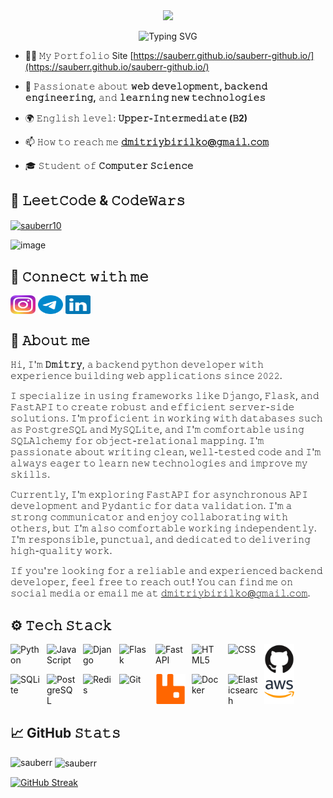 <div align="center">
  <img src="https://capsule-render.vercel.app/api?type=waving&color=00BFFF,ADD8E6&height=200&section=header&text=Hi%20👋%2C%20I'm%20Dima!&fontSize=38&fontColor=ffffff&animation=fadeIn&backgroundColor=0,191,255" />
</div>



<p align="center">
  <img src="https://readme-typing-svg.herokuapp.com?font=Fira+Code&size=22&duration=3000&pause=1000&color=00BFFF&center=true&vCenter=true&multiline=true&width=600&height=100&lines=Passionate+Python+Backend+Developer;From+Ukraine+%F0%9F%87%BA%F0%9F%87%A6;Loves+clean+code+%26+automation;Learning+new+things+every+day+%F0%9F%92%AA" alt="Typing SVG" />
</p>

- 👨‍💻 𝙼𝚢 𝙿𝚘𝚛𝚝𝚏𝚘𝚕𝚒𝚘 Site [https://sauberr.github.io/sauberr-github.io/](https://sauberr.github.io/sauberr-github.io/)

- 🎯 𝙿𝚊𝚜𝚜𝚒𝚘𝚗𝚊𝚝𝚎 𝚊𝚋𝚘𝚞𝚝 **𝚠𝚎𝚋 𝚍𝚎𝚟𝚎𝚕𝚘𝚙𝚖𝚎𝚗𝚝, 𝚋𝚊𝚌𝚔𝚎𝚗𝚍 𝚎𝚗𝚐𝚒𝚗𝚎𝚎𝚛𝚒𝚗𝚐,** 𝚊𝚗𝚍 **𝚕𝚎𝚊𝚛𝚗𝚒𝚗𝚐 𝚗𝚎𝚠 𝚝𝚎𝚌𝚑𝚗𝚘𝚕𝚘𝚐𝚒𝚎𝚜**

- 🌍 𝙴𝚗𝚐𝚕𝚒𝚜𝚑 𝚕𝚎𝚟𝚎𝚕: **𝚄𝚙𝚙𝚎𝚛-𝙸𝚗𝚝𝚎𝚛𝚖𝚎𝚍𝚒𝚊𝚝𝚎 (𝙱2)**

- 📫 𝙷𝚘𝚠 𝚝𝚘 𝚛𝚎𝚊𝚌𝚑 𝚖𝚎 **𝚍𝚖𝚒𝚝𝚛𝚒𝚢𝚋𝚒𝚛𝚒𝚕𝚔𝚘@𝚐𝚖𝚊𝚒𝚕.𝚌𝚘𝚖**

- 🎓 𝚂𝚝𝚞𝚍𝚎𝚗𝚝 𝚘𝚏 **𝙲𝚘𝚖𝚙𝚞𝚝𝚎𝚛 𝚂𝚌𝚒𝚎𝚗𝚌𝚎**

<h2 align="left">🎯 𝙻𝚎𝚎𝚝𝙲𝚘𝚍𝚎 & 𝙲𝚘𝚍𝚎𝚆𝚊𝚛𝚜</h2>

<p align="left">
<a href="https://www.leetcode.com/sauberr10" target="blank"><img align="center" src="https://raw.githubusercontent.com/rahuldkjain/github-profile-readme-generator/master/src/images/icons/Social/leet-code.svg" alt="sauberr10" height="30" width="40" /></a>
</p>

![image](https://www.codewars.com/users/Sauberr/badges/large)

<h2 align="left">🤝 𝙲𝚘𝚗𝚗𝚎𝚌𝚝 𝚠𝚒𝚝𝚑 𝚖𝚎</h2>

<p align="left">
<a href="https://www.instagram.com/1_birilko_dmitriy_1/" target="blank"><img align="center" src="https://github.com/wle8300/instagram-logo/blob/master/logo.svg" alt="sauberr10" height="30" width="40" /></a>
<a href="https://t.me/DimaBirilko" target="blank"><img align="center" src="https://github.com/CLorant/readme-social-icons/blob/main/medium/filled/telegram.svg" alt="sauberr10" height="30" width="40" /></a>
<a href="https://www.linkedin.com/in/%D0%B4%D0%B8%D0%BC%D0%B0-%D0%B1%D0%B8%D1%80%D0%B8%D0%BB%D0%BA%D0%BE-660914286/" target="blank"><img align="center" src="https://github.com/CLorant/readme-social-icons/blob/main/medium/filled/linkedin.svg" alt="sauberr10" height="30" width="40" /></a>
</p>

<h2 align="left">💬 𝙰𝚋𝚘𝚞𝚝 𝚖𝚎</h2>

𝙷𝚒, 𝙸'𝚖 **𝙳𝚖𝚒𝚝𝚛𝚢**, 𝚊 𝚋𝚊𝚌𝚔𝚎𝚗𝚍 𝚙𝚢𝚝𝚑𝚘𝚗 𝚍𝚎𝚟𝚎𝚕𝚘𝚙𝚎𝚛 𝚠𝚒𝚝𝚑 𝚎𝚡𝚙𝚎𝚛𝚒𝚎𝚗𝚌𝚎 𝚋𝚞𝚒𝚕𝚍𝚒𝚗𝚐 𝚠𝚎𝚋 𝚊𝚙𝚙𝚕𝚒𝚌𝚊𝚝𝚒𝚘𝚗𝚜 𝚜𝚒𝚗𝚌𝚎 𝟸𝟶𝟸𝟸. 

𝙸 𝚜𝚙𝚎𝚌𝚒𝚊𝚕𝚒𝚣𝚎 𝚒𝚗 𝚞𝚜𝚒𝚗𝚐 𝚏𝚛𝚊𝚖𝚎𝚠𝚘𝚛𝚔𝚜 𝚕𝚒𝚔𝚎 𝙳𝚓𝚊𝚗𝚐𝚘, 𝙵𝚕𝚊𝚜𝚔, 𝚊𝚗𝚍 𝙵𝚊𝚜𝚝𝙰𝙿𝙸 𝚝𝚘 𝚌𝚛𝚎𝚊𝚝𝚎 𝚛𝚘𝚋𝚞𝚜𝚝 𝚊𝚗𝚍 𝚎𝚏𝚏𝚒𝚌𝚒𝚎𝚗𝚝 𝚜𝚎𝚛𝚟𝚎𝚛-𝚜𝚒𝚍𝚎 𝚜𝚘𝚕𝚞𝚝𝚒𝚘𝚗𝚜. 𝙸'𝚖 𝚙𝚛𝚘𝚏𝚒𝚌𝚒𝚎𝚗𝚝 𝚒𝚗 𝚠𝚘𝚛𝚔𝚒𝚗𝚐 𝚠𝚒𝚝𝚑 𝚍𝚊𝚝𝚊𝚋𝚊𝚜𝚎𝚜 𝚜𝚞𝚌𝚑 𝚊𝚜 𝙿𝚘𝚜𝚝𝚐𝚛𝚎𝚂𝚀𝙻 𝚊𝚗𝚍 𝙼𝚢𝚂𝚀𝙻𝚒𝚝𝚎, 𝚊𝚗𝚍 𝙸'𝚖 𝚌𝚘𝚖𝚏𝚘𝚛𝚝𝚊𝚋𝚕𝚎 𝚞𝚜𝚒𝚗𝚐 𝚂𝚀𝙻𝙰𝚕𝚌𝚑𝚎𝚖𝚢 𝚏𝚘𝚛 𝚘𝚋𝚓𝚎𝚌𝚝-𝚛𝚎𝚕𝚊𝚝𝚒𝚘𝚗𝚊𝚕 𝚖𝚊𝚙𝚙𝚒𝚗𝚐. 𝙸'𝚖 𝚙𝚊𝚜𝚜𝚒𝚘𝚗𝚊𝚝𝚎 𝚊𝚋𝚘𝚞𝚝 𝚠𝚛𝚒𝚝𝚒𝚗𝚐 𝚌𝚕𝚎𝚊𝚗, 𝚠𝚎𝚕𝚕-𝚝𝚎𝚜𝚝𝚎𝚍 𝚌𝚘𝚍𝚎 𝚊𝚗𝚍 𝙸'𝚖 𝚊𝚕𝚠𝚊𝚢𝚜 𝚎𝚊𝚐𝚎𝚛 𝚝𝚘 𝚕𝚎𝚊𝚛𝚗 𝚗𝚎𝚠 𝚝𝚎𝚌𝚑𝚗𝚘𝚕𝚘𝚐𝚒𝚎𝚜 𝚊𝚗𝚍 𝚒𝚖𝚙𝚛𝚘𝚟𝚎 𝚖𝚢 𝚜𝚔𝚒𝚕𝚕𝚜.

𝙲𝚞𝚛𝚛𝚎𝚗𝚝𝚕𝚢, 𝙸'𝚖 𝚎𝚡𝚙𝚕𝚘𝚛𝚒𝚗𝚐 𝙵𝚊𝚜𝚝𝙰𝙿𝙸 𝚏𝚘𝚛 𝚊𝚜𝚢𝚗𝚌𝚑𝚛𝚘𝚗𝚘𝚞𝚜 𝙰𝙿𝙸 𝚍𝚎𝚟𝚎𝚕𝚘𝚙𝚖𝚎𝚗𝚝 𝚊𝚗𝚍 𝙿𝚢𝚍𝚊𝚗𝚝𝚒𝚌 𝚏𝚘𝚛 𝚍𝚊𝚝𝚊 𝚟𝚊𝚕𝚒𝚍𝚊𝚝𝚒𝚘𝚗. 𝙸'𝚖 𝚊 𝚜𝚝𝚛𝚘𝚗𝚐 𝚌𝚘𝚖𝚖𝚞𝚗𝚒𝚌𝚊𝚝𝚘𝚛 𝚊𝚗𝚍 𝚎𝚗𝚓𝚘𝚢 𝚌𝚘𝚕𝚕𝚊𝚋𝚘𝚛𝚊𝚝𝚒𝚗𝚐 𝚠𝚒𝚝𝚑 𝚘𝚝𝚑𝚎𝚛𝚜, 𝚋𝚞𝚝 𝙸'𝚖 𝚊𝚕𝚜𝚘 𝚌𝚘𝚖𝚏𝚘𝚛𝚝𝚊𝚋𝚕𝚎 𝚠𝚘𝚛𝚔𝚒𝚗𝚐 𝚒𝚗𝚍𝚎𝚙𝚎𝚗𝚍𝚎𝚗𝚝𝚕𝚢. 𝙸'𝚖 𝚛𝚎𝚜𝚙𝚘𝚗𝚜𝚒𝚋𝚕𝚎, 𝚙𝚞𝚗𝚌𝚝𝚞𝚊𝚕, 𝚊𝚗𝚍 𝚍𝚎𝚍𝚒𝚌𝚊𝚝𝚎𝚍 𝚝𝚘 𝚍𝚎𝚕𝚒𝚟𝚎𝚛𝚒𝚗𝚐 𝚑𝚒𝚐𝚑-𝚚𝚞𝚊𝚕𝚒𝚝𝚢 𝚠𝚘𝚛𝚔.

𝙸𝚏 𝚢𝚘𝚞'𝚛𝚎 𝚕𝚘𝚘𝚔𝚒𝚗𝚐 𝚏𝚘𝚛 𝚊 𝚛𝚎𝚕𝚒𝚊𝚋𝚕𝚎 𝚊𝚗𝚍 𝚎𝚡𝚙𝚎𝚛𝚒𝚎𝚗𝚌𝚎𝚍 𝚋𝚊𝚌𝚔𝚎𝚗𝚍 𝚍𝚎𝚟𝚎𝚕𝚘𝚙𝚎𝚛, 𝚏𝚎𝚎𝚕 𝚏𝚛𝚎𝚎 𝚝𝚘 𝚛𝚎𝚊𝚌𝚑 𝚘𝚞𝚝! 𝚈𝚘𝚞 𝚌𝚊𝚗 𝚏𝚒𝚗𝚍 𝚖𝚎 𝚘𝚗 𝚜𝚘𝚌𝚒𝚊𝚕 𝚖𝚎𝚍𝚒𝚊 𝚘𝚛 𝚎𝚖𝚊𝚒𝚕 𝚖𝚎 𝚊𝚝 𝚍𝚖𝚒𝚝𝚛𝚒𝚢𝚋𝚒𝚛𝚒𝚕𝚔𝚘@𝚐𝚖𝚊𝚒𝚕.𝚌𝚘𝚖.


<h2 align="left">⚙️  𝚃𝚎𝚌𝚑 𝚂𝚝𝚊𝚌𝚔</h2>

<a href="https://www.python.org/" target="_blank" rel="noreferrer"> <img align="left" alt="Python" width="48px" style="padding-right:10px;" src="https://cdn.jsdelivr.net/gh/devicons/devicon/icons/python/python-original.svg" /> </a>
<a href="https://developer.mozilla.org/en-US/docs/Web/JavaScript" target="_blank" rel="noreferrer"> <img align="left" alt="JavaScript" width="48px" style="padding-right:10px;" src="https://cdn.jsdelivr.net/gh/devicons/devicon/icons/javascript/javascript-original.svg" /> </a>
<a href="https://www.djangoproject.com/" target="_blank" rel="noreferrer"> <img align="left" alt="Django" width="48px" style="padding-right:10px;" src="https://cdn.jsdelivr.net/gh/devicons/devicon/icons/django/django-plain.svg" /> </a>
<a href="https://flask.palletsprojects.com/en/stable/" target="_blank" rel="noreferrer"> <img align="left" alt="Flask" width="48px" style="padding-right:10px;" src="https://cdn.jsdelivr.net/gh/devicons/devicon/icons/flask/flask-original.svg" /> </a>
<a href="https://fastapi.tiangolo.com/" target="_blank" rel="noreferrer"> <img align="left" alt="FastAPI" width="48px" style="padding-right:10px;" src="https://cdn.jsdelivr.net/gh/devicons/devicon/icons/fastapi/fastapi-plain.svg" /> </a>
<a href="https://www.w3.org/html/" target="_blank" rel="noreferrer"> <img align="left" alt="HTML5" width="48px" style="padding-right:10px;" src="https://cdn.jsdelivr.net/gh/devicons/devicon/icons/html5/html5-plain.svg" /> </a>
<a href="https://www.w3schools.com/css/" target="_blank" rel="noreferrer"> <img align="left" alt="CSS" width="48px" style="padding-right:10px;" src="https://cdn.jsdelivr.net/gh/devicons/devicon/icons/css3/css3-plain.svg" /> </a>
<a href="https://github.com/" target="_blank" rel="noreferrer"> <img align="left" alt="GitHub" width="48px" style="padding-right:10px;" src="https://github.com/devicons/devicon/blob/v2.16.0/icons/github/github-original.svg" /> </a>
<a href="https://www.sqlite.org/" target="_blank" rel="noreferrer"> <img align="left" alt="SQLite" width="48px" style="padding-right:10px;" src="https://cdn.jsdelivr.net/gh/devicons/devicon/icons/sqlite/sqlite-plain.svg" /> </a>
<a href="https://www.postgresql.org/" target="_blank" rel="noreferrer"> <img align="left" alt="PostgreSQL" width="48px" style="padding-right:10px;" src="https://cdn.jsdelivr.net/gh/devicons/devicon/icons/postgresql/postgresql-plain.svg" /> </a>
<a href="https://redis.io/downloads/" target="_blank" rel="noreferrer"> <img align="left" alt="Redis" width="48px" style="padding-right:10px;" src="https://cdn.jsdelivr.net/gh/devicons/devicon/icons/redis/redis-plain.svg" /> </a>
<a href="https://git-scm.com/" target="_blank" rel="noreferrer"> <img align="left" alt="Git" width="48px" style="padding-right:10px;" src="https://cdn.jsdelivr.net/gh/devicons/devicon/icons/git/git-plain.svg" /> </a>
<a href="https://www.rabbitmq.com/" target="_blank" rel="noreferrer"> <img align="left" alt="RabbitMQ" width="48px" style="padding-right:10px;" src="https://github.com/devicons/devicon/blob/v2.16.0/icons/rabbitmq/rabbitmq-original.svg" /> </a>
<a href="https://www.docker.com/" target="_blank" rel="noreferrer"> <img align="left" alt="Docker" width="48px" style="padding-right:10px;" src="https://cdn.jsdelivr.net/gh/devicons/devicon/icons/docker/docker-plain.svg" /> </a>
<a href="https://www.elastic.co/elasticsearch" target="_blank" rel="noreferrer"> <img align="left" alt="Elasticsearch" width="48px" style="padding-right:10px;" src="https://cdn.jsdelivr.net/gh/devicons/devicon/icons/elasticsearch/elasticsearch-plain.svg" /> </a>
<a href="https://aws.amazon.com" target="_blank" rel="noreferrer"> <img src="https://raw.githubusercontent.com/devicons/devicon/master/icons/amazonwebservices/amazonwebservices-original-wordmark.svg" alt="aws" width="48" height="48" style="padding-right:10px;" /> </a>

<h2 align="left">📈 GitHub 𝚂𝚝𝚊𝚝𝚜</h2>

<p><img align="left" src="https://github-readme-stats.vercel.app/api/top-langs?username=sauberr&show_icons=true&locale=en&layout=compact" alt="sauberr" /></p>

<p>&nbsp;<img align="center" src="https://github-readme-stats.vercel.app/api?username=sauberr&show_icons=true&locale=en" alt="sauberr" /></p>

[![GitHub Streak](https://github-readme-streak-stats.herokuapp.com?user=sauberr)](https://git.io/streak-stats)
